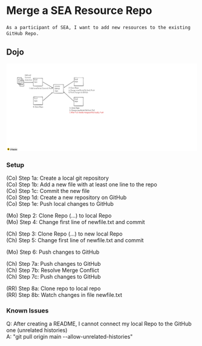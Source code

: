 # Merge a SEA Resource Repo

    As a participant of SEA, I want to add new resources to the existing GitHub Repo.

## Dojo

![](img/dojo_git_1.png)

### Setup

(Co) Step 1a: Create a local git repository  
(Co) Step 1b: Add a new file with at least one line to the repo  
(Co) Step 1c: Commit the new file  
(Co) Step 1d: Create a new repository on GitHub  
(Co) Step 1e: Push local changes to GitHub

(Mo) Step 2: Clone Repo (...) to local Repo  
(Mo) Step 4: Change first line of newfile.txt and commit  

(Ch) Step 3: Clone Repo (...) to new local Repo  
(Ch) Step 5: Change first line of newfile.txt and commit

(Mo) Step 6: Push changes to GitHub

(Ch) Step 7a: Push changes to GitHub  
(Ch) Step 7b: Resolve Merge Conflict  
(Ch) Step 7c: Push changes to GitHub

(RR) Step 8a: Clone repo to local repo  
(RR) Step 8b: Watch changes in file newfile.txt

### Known Issues

Q: After creating a README, I cannot connect my local Repo to the GitHub one (unrelated histories)  
A: "git pull origin main --allow-unrelated-histories"